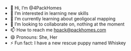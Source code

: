 - 👋 Hi, I’m @4PackHomes
- 👀 I’m interested in learning new skills
- 🌱 I’m currently learning about geoligocal mapping
- 💞️ I’m looking to collaborate on, nothing at the moment
- 📫 How to reach me hpack@packhomes.com
- 😄 Pronouns: She, Her
- ⚡ Fun fact: I have a new rescue puppy named Whiskey

<!---
4PackHomes/4PackHomes is a ✨ special ✨ repository because its `README.md` (this file) appears on your GitHub profile.
You can click the Preview link to take a look at your changes.
--->
